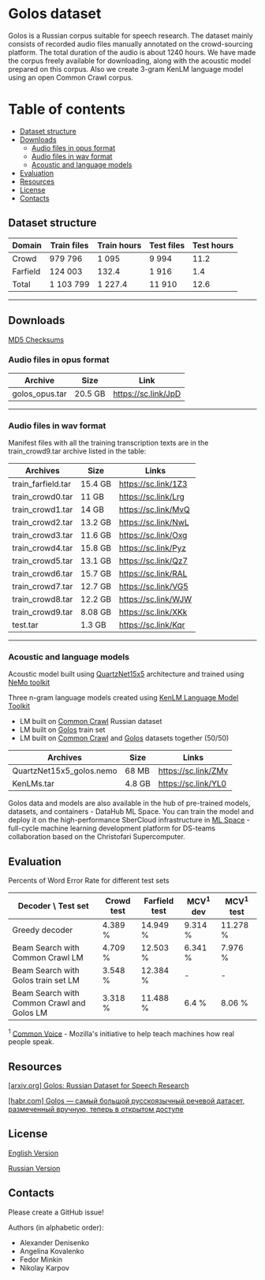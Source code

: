 # Golos dataset

Golos is a Russian corpus suitable for speech research. The dataset mainly consists of recorded audio files manually annotated on the crowd-sourcing platform. The total duration of the audio is about 1240 hours. 
We have made the corpus freely available for downloading, along with the acoustic model prepared on this corpus. 
Also we create 3-gram KenLM language model using an open Common Crawl corpus.

# Table of contents

- [Dataset structure](https://github.com/sberdevices/golos/#dataset-structure)
- [Downloads](https://github.com/sberdevices/golos/#downloads)
  - [Audio files in opus format](https://github.com/sberdevices/golos/#audio-files-in-opus-format)
  - [Audio files in wav format](https://github.com/sberdevices/golos/#audio-files-in-wav-format)
  - [Acoustic and language models](https://github.com/sberdevices/golos/#acoustic-and-language-models)
- [Evaluation](https://github.com/sberdevices/golos/#evaluation)
- [Resources](https://github.com/sberdevices/golos/#resources)
- [License](https://github.com/sberdevices/golos/#license)
- [Contacts](https://github.com/sberdevices/golos/#contacts)


## **Dataset structure**

| Domain         | Train files | Train hours  | Test files | Test hours |
|----------------|------------|--------|-------|------|
| Crowd          | 979 796    | 1 095  | 9 994 | 11.2 |
| Farfield       | 124 003    |   132.4| 1 916 |  1.4 |
| Total          | 1 103 799  | 1 227.4|11 910 | 12.6 |

---

## **Downloads**

[MD5 Checksums](https://github.com/sberdevices/golos/blob/master/md5sum.txt)


### **Audio files in opus format**

| Archive          | Size       |  Link               |
|------------------|------------|---------------------|
| golos_opus.tar   | 20.5 GB    | https://sc.link/JpD |

---

### **Audio files in wav format**

Manifest files with all the training transcription texts are in the train_crowd9.tar archive listed in the table:

| Archives          | Size       |  Links              |
|-------------------|------------|---------------------|
| train_farfield.tar| 15.4 GB    | https://sc.link/1Z3 |
| train_crowd0.tar  | 11 GB      | https://sc.link/Lrg |
| train_crowd1.tar  | 14 GB      | https://sc.link/MvQ |
| train_crowd2.tar  | 13.2 GB    | https://sc.link/NwL |
| train_crowd3.tar  | 11.6 GB    | https://sc.link/Oxg |
| train_crowd4.tar  | 15.8 GB    | https://sc.link/Pyz |
| train_crowd5.tar  | 13.1 GB    | https://sc.link/Qz7 |
| train_crowd6.tar  | 15.7 GB    | https://sc.link/RAL |
| train_crowd7.tar  | 12.7 GB    | https://sc.link/VG5 |
| train_crowd8.tar  | 12.2 GB    | https://sc.link/WJW |
| train_crowd9.tar  | 8.08 GB    | https://sc.link/XKk |
| test.tar          | 1.3 GB     | https://sc.link/Kqr |

---

### **Acoustic and language models**

Acoustic model built using [QuartzNet15x5](https://arxiv.org/pdf/1910.10261.pdf) architecture and trained using [NeMo toolkit](https://github.com/NVIDIA/NeMo/tree/r1.0.0b4)


Three n-gram language models created using [KenLM Language Model Toolkit](https://kheafield.com/code/kenlm)

* LM built on [Common Crawl](https://commoncrawl.org) Russian dataset
* LM built on [Golos](https://github.com/sberdevices/golos) train set
* LM built on [Common Crawl](https://commoncrawl.org) and [Golos](https://github.com/sberdevices/golos) datasets together (50/50)

| Archives                 | Size       |  Links          |
|--------------------------|------------|-----------------|
| QuartzNet15x5_golos.nemo | 68 MB      | https://sc.link/ZMv |
| KenLMs.tar               | 4.8 GB     | https://sc.link/YL0  |


Golos data and models are also available in the hub of pre-trained models, datasets, and containers - DataHub ML Space. You can train the model and deploy it on the high-performance SberCloud infrastructure in [ML Space](https://sbercloud.ru/ru/aicloud/mlspace) - full-cycle machine learning development platform for DS-teams collaboration based on the Christofari Supercomputer.


## **Evaluation**

Percents of Word Error Rate for different test sets


| Decoder \ Test set    | Crowd test  | Farfield test    | MCV<sup>1</sup> dev | MCV<sup>1</sup> test |
|-------------------------------------|-----------|----------|-----------|----------|
| Greedy decoder                      | 4.389 %   | 14.949 % | 9.314 %   | 11.278 % |
| Beam Search with Common Crawl LM    | 4.709 %   | 12.503 % | 6.341 %   | 7.976 % |
| Beam Search with Golos train set LM | 3.548 %   | 12.384 % |  -        | -       |
| Beam Search with Common Crawl and Golos LM | 3.318 %   | 11.488 % | 6.4 %     | 8.06 %   |


<sup>1</sup> [Common Voice](https://commonvoice.mozilla.org) - Mozilla's initiative to help teach machines how real people speak.

##  **Resources**

[[arxiv.org] Golos: Russian Dataset for Speech Research](https://arxiv.org/abs/2106.10161)

[[habr.com] Golos — самый большой русскоязычный речевой датасет, размеченный вручную, теперь в открытом доступе](https://habr.com/ru/company/sberdevices/blog/559496/)

## **License**

[English Version](https://github.com/sberdevices/golos/blob/master/license/en_us.pdf)

[Russian Version](https://github.com/sberdevices/golos/blob/master/license/ru.pdf)

## **Contacts**

Please create a GitHub issue!

Authors (in alphabetic order):
- Alexander Denisenko
- Angelina Kovalenko
- Fedor Minkin
- Nikolay Karpov
